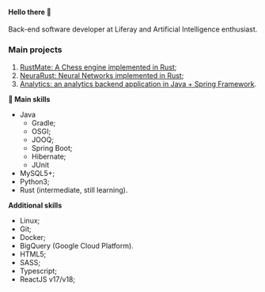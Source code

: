 #### Hello there 👋

Back-end software developer at Liferay and Artificial Intelligence enthusiast.

### Main projects
1. [RustMate: A Chess engine implemented in Rust](https://github.com/thiago-buarqque/RustMate_Rust-Chess-Engine);
2. [NeuraRust: Neural Networks implemented in Rust](https://github.com/thiago-buarqque/NeuraRust);
3. [Analytics: an analytics backend application in Java + Spring Framework](https://github.com/thiago-buarqque/Analytics--a-user-web-events-processor).

**🔬 Main skills**

- Java
  - Gradle;
  - OSGI;
  - JOOQ;
  - Spring Boot;
  - Hibernate;
  - JUnit
- MySQL5+;
- Python3;
- Rust (intermediate, still learning).

**Additional skills**
- Linux;
- Git;
- Docker;
- BigQuery (Google Cloud Platform).
- HTML5;
- SASS;
- Typescript;
- ReactJS v17/v18;
